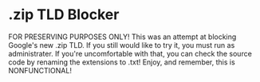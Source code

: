 # .zip TLD Blocker
FOR PRESERVING PURPOSES ONLY! This was an attempt at blocking Google's new .zip TLD.
If you still would like to try it, you must run as administrater. If you're uncomfortable with that, you can check the source code by renaming the extensions to .txt!
Enjoy, and remember, this is NONFUNCTIONAL!
